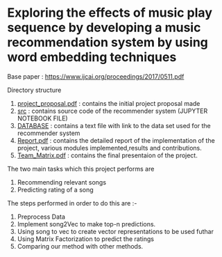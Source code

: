 # Exploring the effects of music play sequence by developing a music recommendation system by using word embedding techniques
Base paper : https://www.ijcai.org/proceedings/2017/0511.pdf

Directory structure
1) [project_proposal.pdf](https://github.com/shiva429/MUSIC_RECOMMENDATION/blob/master/project_proposal.pdf) : contains the initial project proposal made
2) [src](https://github.com/shiva429/MUSIC_RECOMMENDATION/tree/master/src) : contains source code of the recommender system (JUPYTER NOTEBOOK FILE)
3) [DATABASE](https://github.com/shiva429/MUSIC_RECOMMENDATION/tree/master/DATABASE) : contains a text file with link to the data set used for the recommender system
4) [Report.pdf](https://github.com/shiva429/MUSIC_RECOMMENDATION/blob/master/Report.pdf) : contains the detailed report of the implementation of the project, various modules implemented,results and contributions.
5) [Team_Matrix.pdf](https://github.com/shiva429/MUSIC_RECOMMENDATION/blob/master/Team_Matrix.pdf) : contains the final presentaion of the project.

The two main tasks which this project performs are
1) Recommending relevant songs
2) Predicting rating of a song

The steps performed in order to do this are :- 
1) Preprocess Data
2) Implement song2Vec to make top-n predictions.
3) Using song to vec to create vector representations to be used futhar 
4) Using Matrix Factorization to predict the ratings
5) Comparing our method with other methods.

